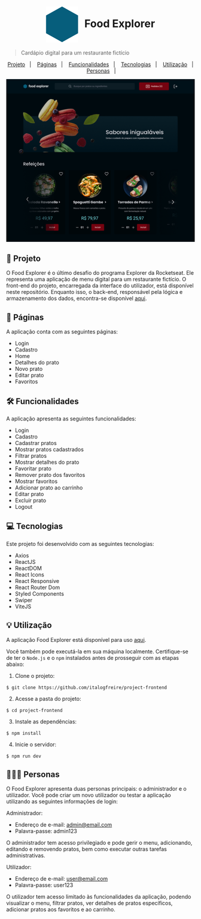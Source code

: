 <h1 align="center" style="text-align: center;">
  <img alt="Logo do Food Explorer" src="./src/assets/favicon.svg" style="vertical-align: middle; margin-right: 10px;">
  Food Explorer
</h1>

> Cardápio digital para um restaurante fictício

<p align="center">
  <a href="#project">Projeto</a>&nbsp;&nbsp;&nbsp;|&nbsp;&nbsp;&nbsp;
  <a href="#pages">Páginas</a>&nbsp;&nbsp;&nbsp;|&nbsp;&nbsp;&nbsp;
  <a href="#features">Funcionalidades</a>&nbsp;&nbsp;&nbsp;|&nbsp;&nbsp;&nbsp;
  <a href="#technologies">Tecnologias</a>&nbsp;&nbsp;&nbsp;|&nbsp;&nbsp;&nbsp;
  <a href="#usage">Utilização</a>&nbsp;&nbsp;&nbsp;|&nbsp;&nbsp;&nbsp;
  <a href="#users">Personas</a>&nbsp;&nbsp;&nbsp;|&nbsp;&nbsp;&nbsp;
</p>

!["Página home"](./src/assets/home.png)

<h2 id="project">📁 Projeto</h2>

O Food Explorer é o último desafio do programa Explorer da Rocketseat. Ele representa uma aplicação de menu digital para um restaurante fictício.
O front-end do projeto, encarregada da interface do utilizador, está disponível neste repositório. Enquanto isso, o back-end, responsável pela lógica e armazenamento dos dados, encontra-se disponível [aqui](https://github.com/italogfreire/project-backend).

<h2 id="pages">📃 Páginas</h2>

A aplicação conta com as seguintes páginas:

- Login
- Cadastro
- Home
- Detalhes do prato
- Novo prato
- Editar prato
- Favoritos

<h2 id="features">🛠️ Funcionalidades</h2>

A aplicação apresenta as seguintes funcionalidades:

- Login
- Cadastro
- Cadastrar pratos
- Mostrar pratos cadastrados
- Filtrar pratos
- Mostrar detalhes do prato
- Favoritar prato
- Remover prato dos favoritos
- Mostrar favoritos
- Adicionar prato ao carrinho
- Editar prato
- Excluir prato
- Logout

<h2 id="technologies">💻 Tecnologias</h2>

Este projeto foi desenvolvido com as seguintes tecnologias:

- Axios
- ReactJS
- ReactDOM
- React Icons
- React Responsive
- React Router Dom
- Styled Components
- Swiper
- ViteJS

<h2 id="usage">💡 Utilização</h2>

A aplicação Food Explorer está disponível para uso [aqui](https://explorerfood-98399b.netlify.app/).

Você também pode executá-la em sua máquina localmente. Certifique-se de ter o ``Node.js`` e o ``npm`` instalados antes de prosseguir com as etapas abaixo:

1. Clone o projeto:

```
$ git clone https://github.com/italogfreire/project-frontend
```

2. Acesse a pasta do projeto:

```
$ cd project-frontend
```

3. Instale as dependências:

```
$ npm install
```

4. Inicie o servidor:

```
$ npm run dev
```

<h2 id="users">👩🏾‍💻 Personas</h2>


O Food Explorer apresenta duas personas principais: o administrador e o utilizador. Você pode criar um novo utilizador ou testar a aplicação utilizando as seguintes informações de login:

Administrador:

- Endereço de e-mail: admin@email.com
- Palavra-passe: admin123
  
O administrador tem acesso privilegiado e pode gerir o menu, adicionando, editando e removendo pratos, bem como executar outras tarefas administrativas.

Utilizador:

- Endereço de e-mail: user@email.com
- Palavra-passe: user123
  
O utilizador tem acesso limitado às funcionalidades da aplicação, podendo visualizar o menu, filtrar pratos, ver detalhes de pratos específicos, adicionar pratos aos favoritos e ao carrinho.
